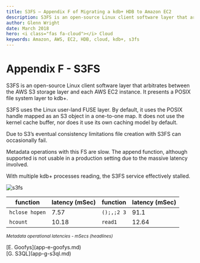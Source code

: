 ```yaml
---
title: S3FS – Appendix F of Migrating a kdb+ HDB to Amazon EC2
description: S3FS is an open-source Linux client software layer that arbitrates between the AWS S3 storage layer and each AWS EC2 instance. It presents a POSIX file system layer to kdb+.
author: Glenn Wright
date: March 2018
hero: <i class="fas fa-cloud"></i> Cloud
keywords: Amazon, AWS, EC2, HDB, cloud, kdb+, s3fs
---
```

# Appendix F - S3FS



S3FS is an open-source Linux client software layer that arbitrates between the AWS S3 storage layer and each AWS EC2 instance. It presents a POSIX file system layer to kdb+.

S3FS uses the Linux user-land FUSE layer. By default, it uses the POSIX handle mapped as an S3 object in a one-to-one map. It does not use the kernel cache buffer, nor does it use its own caching model by default.

Due to S3’s eventual consistency limitations file creation with S3FS can occasionally fail.

Metadata operations with this FS are slow. The append function, although supported is not usable in a production setting due to the massive latency involved.

With multiple kdb+ processes reading, the S3FS service effectively stalled.

![s3fs](img/media/image38.png)

function       | latency (mSec) | function   | latency (mSec) 
---------------|----------------|------------|---------------
`hclose hopen` | 7.57           | `();,;2 3` | 91.1
`hcount`       | 10.18          | `read1`    | 12.64

<small>_Metadata operational latencies - mSecs (headlines)_</small>




<div class="kx-nav" markdown="1">
<div class="kx-nav-prev">[E. Goofys](app-e-goofys.md)</div><div class="kx-nav-next">[G. S3QL](app-g-s3ql.md)</div>
</div>
